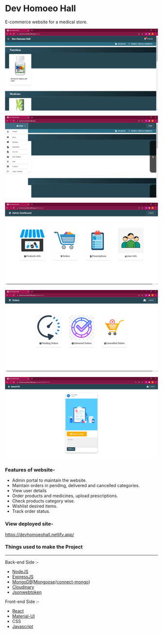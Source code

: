# Dev Homoeo Hall
E-commerce website for a medical store.

 




![Screenshot](./Screenshot/home.png?raw=true "Screenshot")

![Screenshot](./Screenshot/Home1.png?raw=true "Screenshot")

![Screenshot](./Screenshot/Admindashboard.png?raw=true "Screenshot")

![Screenshot](./Screenshot/Ordersdashboard.png?raw=true "Screenshot")

![Screenshot](./Screenshot/Rx.png?raw=true "Screenshot")

### Features of website-
- Admin portal to maintain the website.
- Maintain orders in pending, delivered and cancelled categories.
- View user details
- Order products and medicines, upload prescriptions.
- Check products category wise.
- Wishlist desired items.
- Track order status.

### View deployed site- 
https://devhomoeohall.netlify.app/



### Things used to make the Project
-------------------------------------------------------------------------------------------------------------
Back-end Side :-
- [NodeJS](https://nodejs.org/en/docs/)
- [ExpressJS](https://expressjs.com/en/4x/api.html)
- [MongoDB](https://www.mongodb.com/)([Mongoose](mongoosejs.com/docs/)/[connect-mongo](https://www.npmjs.com/package/connect-mongo))
- [Cloudinary](https://cloudinary.com/documentation)
- [Jsonwebtoken](https://www.npmjs.com/package/jsonwebtoken)

Front-end Side :-
- [React](https://reactjs.org/)
- [Material-UI](https://mui.com/)
- CSS
- [Javascript](https://www.javascript.com/)
